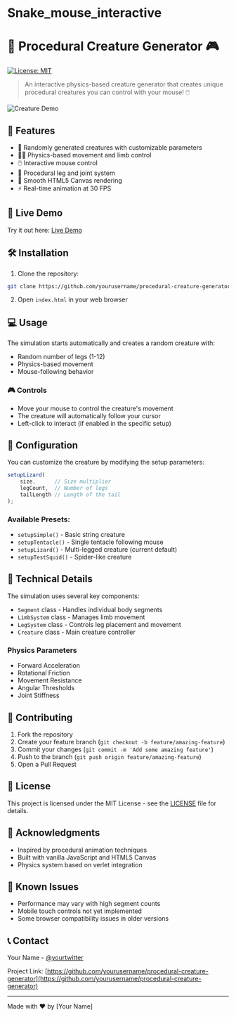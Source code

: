 # Snake_mouse_interactive

# 🦎 Procedural Creature Generator 🎮

[![License: MIT](https://img.shields.io/badge/License-MIT-yellow.svg)](https://opensource.org/licenses/MIT)

> An interactive physics-based creature generator that creates unique procedural creatures you can control with your mouse! 🖱️

![Creature Demo](https://i.imgur.com/your-demo-gif-here.gif)

## 🌟 Features

- 🎲 Randomly generated creatures with customizable parameters
- 🏃‍♂️ Physics-based movement and limb control
- 🖱️ Interactive mouse control
- 🦿 Procedural leg and joint system
- 🎨 Smooth HTML5 Canvas rendering
- ⚡ Real-time animation at 30 FPS

## 🚀 Live Demo

Try it out here: [Live Demo](your-demo-link-here)

## 🛠️ Installation

1. Clone the repository:
```bash
git clone https://github.com/yourusername/procedural-creature-generator.git
```

2. Open `index.html` in your web browser

## 💻 Usage

The simulation starts automatically and creates a random creature with:
- Random number of legs (1-12)
- Physics-based movement
- Mouse-following behavior

### 🎮 Controls

- Move your mouse to control the creature's movement
- The creature will automatically follow your cursor
- Left-click to interact (if enabled in the specific setup)

## 🔧 Configuration

You can customize the creature by modifying the setup parameters:

```javascript
setupLizard(
    size,      // Size multiplier
    legCount,  // Number of legs
    tailLength // Length of the tail
);
```

### Available Presets:

- `setupSimple()` - Basic string creature
- `setupTentacle()` - Single tentacle following mouse
- `setupLizard()` - Multi-legged creature (current default)
- `setupTestSquid()` - Spider-like creature

## 🧪 Technical Details

The simulation uses several key components:

- `Segment` class - Handles individual body segments
- `LimbSystem` class - Manages limb movement
- `LegSystem` class - Controls leg placement and movement
- `Creature` class - Main creature controller

### Physics Parameters

- Forward Acceleration
- Rotational Friction
- Movement Resistance
- Angular Thresholds
- Joint Stiffness

## 🤝 Contributing

1. Fork the repository
2. Create your feature branch (`git checkout -b feature/amazing-feature`)
3. Commit your changes (`git commit -m 'Add some amazing feature'`)
4. Push to the branch (`git push origin feature/amazing-feature`)
5. Open a Pull Request

## 📝 License

This project is licensed under the MIT License - see the [LICENSE](LICENSE) file for details.

## 🙏 Acknowledgments

- Inspired by procedural animation techniques
- Built with vanilla JavaScript and HTML5 Canvas
- Physics system based on verlet integration

## 🐛 Known Issues

- Performance may vary with high segment counts
- Mobile touch controls not yet implemented
- Some browser compatibility issues in older versions

## 📞 Contact

Your Name - [@yourtwitter](https://twitter.com/yourtwitter)

Project Link: [https://github.com/yourusername/procedural-creature-generator](https://github.com/yourusername/procedural-creature-generator)

---
Made with ❤️ by [Your Name]
